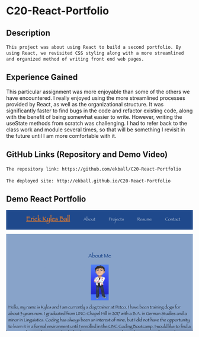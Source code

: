 # C20-React-Portfolio

## Description

    This project was about using React to build a second portfolio. By using React, we revisited CSS styling along with a more streamlined and organized method of writing front end web pages.

## Experience Gained

   This particular assignment was more enjoyable than some of the others we have encountered. I really enjoyed using the more streamlined processes provided by React, as well as the organizational structure. It was significantly faster to find bugs in the code and refactor existing code, along with the benefit of being somewhat easier to write. However, writing the useState methods from scratch was challenging. I had to refer back to the class work and module several times, so that will be something I revisit in the future until I am more comfortable with it.

## GitHub Links (Repository and Demo Video)

    The repository link: https://github.com/ekball/C20-React-Portfolio

    The deployed site: http://ekball.github.io/C20-React-Portfolio

## Demo React Portfolio

![demo-react-portfolio](./src/assets/images/screenshot.png)